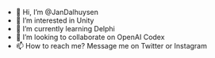 - 👋 Hi, I’m @JanDalhuysen
- 👀 I’m interested in Unity
- 🌱 I’m currently learning Delphi
- 💞️ I’m looking to collaborate on OpenAI Codex
- 📫 How to reach me? Message me on Twitter or Instagram

<!---
jandalhuysen/jandalhuysen is a ✨ special ✨ repository because its `README.md` (this file) appears on your GitHub profile.
You can click the Preview link to take a look at your changes.
--->
